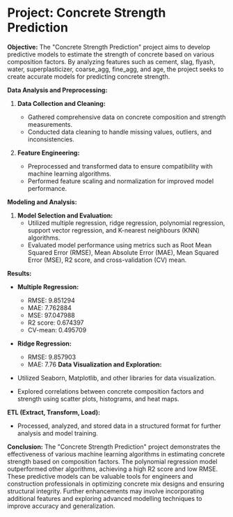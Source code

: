 # **Project: Concrete Strength Prediction**

**Objective:**
The "Concrete Strength Prediction" project aims to develop predictive models to estimate the strength of concrete based on various composition factors. By analyzing features such as cement, slag, flyash, water, superplasticizer, coarse_agg, fine_agg, and age, the project seeks to create accurate models for predicting concrete strength. 

**Data Analysis and Preprocessing:**
1. **Data Collection and Cleaning:**
   - Gathered comprehensive data on concrete composition and strength measurements.
   - Conducted data cleaning to handle missing values, outliers, and inconsistencies.

2. **Feature Engineering:**
   - Preprocessed and transformed data to ensure compatibility with machine learning algorithms.
   - Performed feature scaling and normalization for improved model performance.

**Modeling and Analysis:**
1. **Model Selection and Evaluation:**
   - Utilized multiple regression, ridge regression, polynomial regression, support vector regression, and K-nearest neighbours (KNN) algorithms.
   - Evaluated model performance using metrics such as Root Mean Squared Error (RMSE), Mean Absolute Error (MAE), Mean Squared Error (MSE), R2 score, and cross-validation (CV) mean.

**Results:**
- **Multiple Regression:**
  - RMSE: 9.851294
  - MAE: 7.762884
  - MSE: 97.047988
  - R2 score: 0.674397
  - CV-mean: 0.495709

- **Ridge Regression:**
  - RMSE: 9.857903
  - MAE: 7.76
**Data Visualization and Exploration:**
- Utilized Seaborn, Matplotlib, and other libraries for data visualization.
- Explored correlations between concrete composition factors and strength using scatter plots, histograms, and heat maps.

**ETL (Extract, Transform, Load):**
- Processed, analyzed, and stored data in a structured format for further analysis and model training.

**Conclusion:**
The "Concrete Strength Prediction" project demonstrates the effectiveness of various machine learning algorithms in estimating concrete strength based on composition factors. The polynomial regression model outperformed other algorithms, achieving a high R2 score and low RMSE. These predictive models can be valuable tools for engineers and construction professionals in optimizing concrete mix designs and ensuring structural integrity. Further enhancements may involve incorporating additional features and exploring advanced modelling techniques to improve accuracy and generalization.
